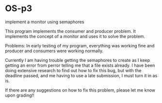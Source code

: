 # OS-p3
implement a monitor using semaphores

This program implements the consumer and producer problem. It implements the concept of a monitor and uses it to solve the problem.

Problems:
In early testing of my program, everything was working fine and producer and consumers were working normally.

Currently I am having trouble getting the semaphores to create as I keep getting an error from perror telling me that a file exists already.
I have been doing extensive research to find out how to fix this bug, but with the deadline passed, and me having to use a late submission, I must turn it in as is.

If there are any suggestions on how to fix this problem, please let me know upon grading!!
